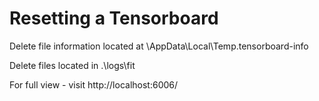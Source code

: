 # Resetting a Tensorboard 

Delete file information located at \AppData\Local\Temp\.tensorboard-info

Delete files located in .\logs\fit

For full view - visit http://localhost:6006/
